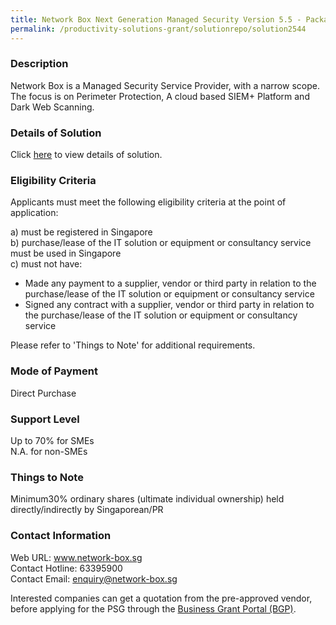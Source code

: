 ```yaml
---
title: Network Box Next Generation Managed Security Version 5.5 - Package I - Low Workload
permalink: /productivity-solutions-grant/solutionrepo/solution2544
---
```


### Description

Network Box is a Managed Security Service Provider, with a narrow scope. The focus is on Perimeter Protection, A cloud based SIEM+ Platform and Dark Web Scanning.

### Details of Solution

Click <a href='https://www.gobusiness.gov.sg/images/psg/Network_Box_Next_Gen_Sec__20210132_Desensitised_Annex_3_Part_1.pdf' target='_blank' rel='noopener'>here</a> to view details of solution.

### Eligibility Criteria

Applicants must meet the following eligibility criteria at the point of application:

a) must be registered in Singapore <br>
b) purchase/lease of the IT solution or equipment or consultancy service must be used in Singapore <br>
c) must not have:
- Made any payment to a supplier, vendor or third party in relation to the purchase/lease of the IT solution or equipment or consultancy service
- Signed any contract with a supplier, vendor or third party in relation to the purchase/lease of the IT solution or equipment or consultancy service

Please refer to 'Things to Note' for additional requirements.

### Mode of Payment
Direct Purchase

### Support Level
Up to 70% for SMEs <br>
N.A. for non-SMEs

### Things to Note
Minimum30% ordinary shares (ultimate individual ownership) held directly/indirectly by Singaporean/PR

### Contact Information
Web URL: www.network-box.sg <br>Contact Hotline: 63395900 <br>Contact Email: enquiry@network-box.sg <br>

Interested companies can get a quotation from the pre-approved vendor, before applying for the PSG through the <a target='_blank' rel='noopener' href='https://www.businessgrants.gov.sg/'>Business Grant Portal (BGP)</a>.
